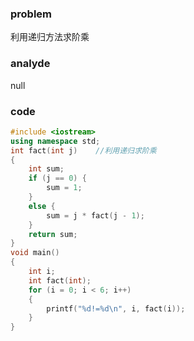 ### problem

利用递归方法求阶乘

### analyde

null

### code
```cpp
#include <iostream>
using namespace std;
int fact(int j)    //利用递归求阶乘
{
    int sum;
    if (j == 0) {
        sum = 1;
    }
    else {
        sum = j * fact(j - 1);
    }
    return sum;
}
void main()
{
    int i;
    int fact(int);
    for (i = 0; i < 6; i++)
    {
        printf("%d!=%d\n", i, fact(i));
    }
}
```
